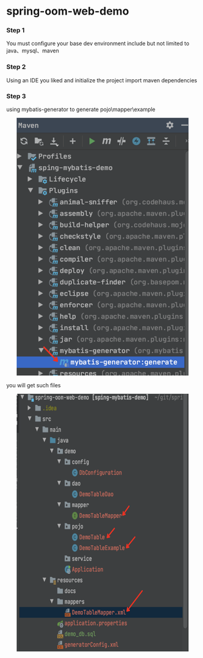 # spring-oom-web-demo

### Step 1
You must configure your base dev environment include but not limited to 
java、mysql、maven

### Step 2
Using an IDE you liked and initialize the project
import maven dependencies

### Step 3
using mybatis-generator to generate pojo\mapper\example

<div align=center>
<img src="/src/main/resources/docs/pic/idea-mybatis-generator.png" width="451" height="676"/>
</div>

you will get such files
<div align=center>
<img src="/src/main/resources/docs/pic/mybatis-generator-files.png" width="451" height="676"/>
</div>